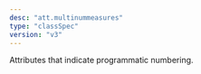 ```yaml
---
desc: "att.multinummeasures"
type: "classSpec"
version: "v3"
---
```


Attributes that indicate programmatic numbering.